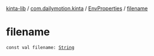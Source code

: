 [kinta-lib](../../index.md) / [com.dailymotion.kinta](../index.md) / [EnvProperties](index.md) / [filename](./filename.md)

# filename

`const val filename: `[`String`](https://kotlinlang.org/api/latest/jvm/stdlib/kotlin/-string/index.html)
